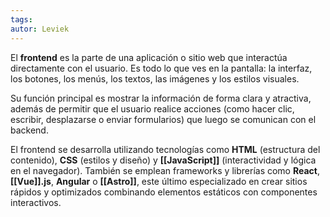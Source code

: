 ```yaml
---
tags: 
autor: Leviek
---
```

El **frontend** es la parte de una aplicación o sitio web que interactúa directamente con el usuario. Es todo lo que ves en la pantalla: la interfaz, los botones, los menús, los textos, las imágenes y los estilos visuales.

Su función principal es mostrar la información de forma clara y atractiva, además de permitir que el usuario realice acciones (como hacer clic, escribir, desplazarse o enviar formularios) que luego se comunican con el backend.

El frontend se desarrolla utilizando tecnologías como **HTML** (estructura del contenido), **CSS** (estilos y diseño) y **[[JavaScript]]** (interactividad y lógica en el navegador). También se emplean frameworks y librerías como **React**, **[[Vue]].js**, **Angular** o **[[Astro]]**, este último especializado en crear sitios rápidos y optimizados combinando elementos estáticos con componentes interactivos.